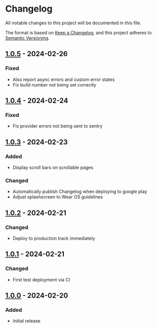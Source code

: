 # Changelog
All notable changes to this project will be documented in this file.

The format is based on [Keep a Changelog](https://keepachangelog.com/en/1.0.0/),
and this project adheres to [Semantic Versioning](https://semver.org/spec/v2.0.0.html).

## [1.0.5] - 2024-02-26
### Fixed
- Also report async errors and custom error states
- Fix build number not being set correctly

## [1.0.4] - 2024-02-24
### Fixed
- Fix provider errors not being sent to sentry

## [1.0.3] - 2024-02-23
### Added
- Display scroll bars on scrollable pages

### Changed
- Automatically publish Changelog when deploying to google play
- Adjust splashscreen to Wear OS guidelines

## [1.0.2] - 2024-02-21
### Changed
- Deploy to production track immediately

## [1.0.1] - 2024-02-21
### Changed
- First test deployment via CI

## [1.0.0] - 2024-02-20
### Added
- Initial release

[1.0.5]: https://github.com/Skycoder42/wear_tasks/compare/v1.0.4...v1.0.5
[1.0.4]: https://github.com/Skycoder42/wear_tasks/compare/v1.0.3...v1.0.4
[1.0.3]: https://github.com/Skycoder42/wear_tasks/compare/v1.0.2...v1.0.3
[1.0.2]: https://github.com/Skycoder42/wear_tasks/compare/v1.0.1...v1.0.2
[1.0.1]: https://github.com/Skycoder42/wear_tasks/compare/v1.0.0...v1.0.1
[1.0.0]: https://github.com/Skycoder42/wear_tasks/releases/tag/v1.0.0
